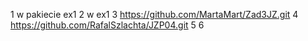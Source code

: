 1 w pakiecie ex1 
2 w ex1
3 https://github.com/MartaMart/Zad3JZ.git
4 https://github.com/RafalSzlachta/JZP04.git
5
6
